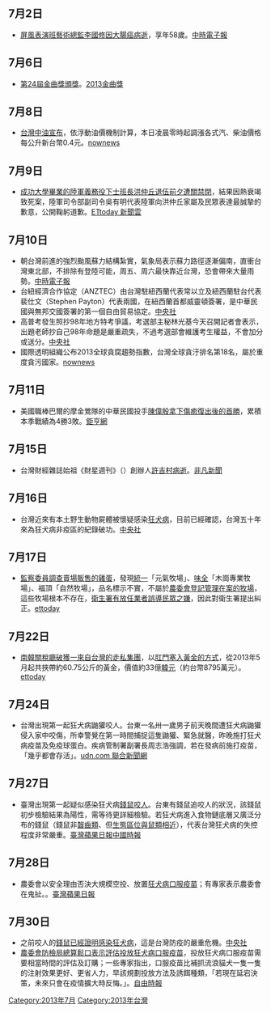 <noinclude></noinclude>

## 7月2日

  - [屏風表演班藝術總監](../Page/屏風表演班.md "wikilink")[李國修因大腸癌病逝](../Page/李國修.md "wikilink")，享年58歲。[中時電子報](https://web.archive.org/web/20131217193410/http://showbiz.chinatimes.com/2009Cti/Channel/Showbiz/showbiz-feature-cnt/0%2C5115%2C112013070200840%2C00.html)

## 7月6日

  - [第24屆金曲獎頒獎](../Page/第24屆金曲獎.md "wikilink")。[2013金曲獎](https://web.archive.org/web/20130708040627/http://2013goldenmelody.bamid.gov.tw/)

## 7月8日

  - [台灣中油宣布](https://zh.wikipedia.org/wiki/台灣中油 "wikilink")，依浮動油價機制計算，本日凌晨零時起調漲各式汽、柴油價格每公升新台幣0.4元。[nownews](http://www.nownews.com/2013/07/07/320-2959820.htm)

## 7月9日

  - [成功大學畢業的陸軍義務役下士班長](https://zh.wikipedia.org/wiki/成功大學 "wikilink")[洪仲丘退伍前夕遭關禁閉](https://zh.wikipedia.org/wiki/洪仲丘 "wikilink")，結果因熱衰竭致死案，陸軍司令部副司令吳有明代表陸軍向洪仲丘家屬及民眾表達最誠摯的歉意，公開鞠躬道歉。[ETtoday
    新聞雲](http://www.ettoday.net/news/20130709/238139.htm)

## 7月10日

  - 朝台灣前進的強烈颱風蘇力結構紮實，氣象局表示蘇力路徑逐漸偏南，直衝台灣東北部，不排除有登陸可能，周五、周六最快靠近台灣，恐會帶來大量雨勢。[中時電子報](https://web.archive.org/web/20130715212303/http://www.chinatimes.com/realtimenews/%E8%98%87%E5%8A%9B%E8%BD%89%E5%BC%B7%E9%A2%B1--%E6%98%8E%E6%99%9A%E7%99%BC%E9%99%B8%E8%AD%A6-20130710002242-260401)
  - 台紐經濟合作協定（ANZTEC）由台灣駐紐西蘭代表常以立及紐西蘭駐台代表裴仕文（Stephen
    Payton）代表兩國，在紐西蘭首都威靈頓簽署，是中華民國與無邦交國簽署的第一個自由貿易協定。[中央社](https://web.archive.org/web/20140301000423/http://www.cna.com.tw/News/aFE/201307100235-1.aspx)
  - 高普考發生照抄98年地方特考爭議，考選部主秘林光基今天召開記者會表示，出題老師抄自己98年命題是嚴重疏失，不過考選部會維護考生權益，不會加分或送分。[中央社](http://www.cna.com.tw/News/FirstNews/201307100028-1.aspx)
  - 國際透明組織公布2013全球貪腐趨勢指數，台灣全球貪汙排名第18名，屬於重度貪污國家。[nownews](http://www.nownews.com/2013/07/10/301-2961014.htm)

## 7月11日

  - 美國職棒巴爾的摩金鶯隊的中華民國投手[陳偉殷拿下傷癒復出後的首勝](https://zh.wikipedia.org/wiki/陳偉殷 "wikilink")，累積本季戰績為4勝3敗。[鉅亨網](http://news.cnyes.com/Content/20130711/KH920YOM82U0M.shtml)

## 7月15日

  - 台灣財經雜誌始祖《財星週刊》（）創辦人[許吉村病逝](https://zh.wikipedia.org/wiki/許吉村 "wikilink")。[非凡新聞](https://tw.news.yahoo.com/video/%E7%B8%B1%E6%A9%AB%E8%82%A1%E6%B5%B740%E5%B9%B4-%E8%B2%A1%E6%98%9F%E5%89%B5%E8%BE%A6%E4%BA%BA%E8%A8%B1%E5%90%89%E6%9D%91%E7%97%85%E9%80%9D-090000256.html)

## 7月16日

  - 台灣近來有本土野生動物屍體被懷疑感染[狂犬病](../Page/狂犬病.md "wikilink")，目前已經確認，台灣五十年來為狂犬病非疫區的紀錄破功。[中央社](http://www.cna.com.tw/News/FirstNews/201307160059-1.aspx)

## 7月17日

  - [監察委員調查賣場販售的](https://zh.wikipedia.org/wiki/監察委員 "wikilink")[雞蛋](../Page/雞蛋.md "wikilink")，發現[統一](../Page/統一企業.md "wikilink")「元氣牧場」、[味全](../Page/味全.md "wikilink")「木崗專業牧場」、福頂「自然牧場」，品名標示不實，不屬於[農委會登記管理在案的](https://zh.wikipedia.org/wiki/行政院農業委員會 "wikilink")[牧場](https://zh.wikipedia.org/wiki/牧場 "wikilink")，這些牧場根本不存在，[衛生署有放任業者誤導民眾之嫌](https://zh.wikipedia.org/wiki/行政院衛生署 "wikilink")，因此對衛生署提出糾正。[ettoday](http://www.ettoday.net/news/20130717/242305.htm)

## 7月22日

  - [南韓關稅廳破獲一來自台灣的](https://zh.wikipedia.org/wiki/南韓 "wikilink")[走私集團](https://zh.wikipedia.org/wiki/走私 "wikilink")，以[肛門塞入](https://zh.wikipedia.org/wiki/肛門 "wikilink")[黃金的方式](https://zh.wikipedia.org/wiki/黃金 "wikilink")，從2013年5月起共挾帶約60.75公斤的黃金，價值約33億[韓元](https://zh.wikipedia.org/wiki/韓元 "wikilink")（約台幣8795萬元）。[ettoday](http://www.ettoday.net/news/20130722/244916.htm)

## 7月24日

  - 台灣出現第一起狂犬病鼬獾咬人。台東一名卅一歲男子前天晚間遭狂犬病鼬獾侵入家中咬傷，所幸警覺在第一時間捕捉這隻鼬獾、緊急就醫，昨晚施打狂犬病疫苗及免疫球蛋白。疾病管制署副署長周志浩強調，若在發病前施打疫苗，「幾乎都會存活」。[udn.com
    聯合新聞網](https://web.archive.org/web/20130725055050/http://udn.com/NEWS/NATIONAL/NATS2/8048287.shtml)

## 7月27日

  - 臺灣出現第一起疑似感染狂犬病[錢鼠咬人](https://zh.wikipedia.org/wiki/錢鼠 "wikilink")。台東有錢鼠追咬人的狀況，該錢鼠初步檢驗結果為陽性，需等待更詳細檢驗。若狂犬病進入食物鏈底層又廣泛分布的錢鼠（錢鼠非[齧齒類](https://zh.wikipedia.org/wiki/齧齒類 "wikilink")、但[生態區位與鼠類相近](https://zh.wikipedia.org/wiki/生態區位 "wikilink")），代表台灣狂犬病的失控程度非常嚴重。[臺灣蘋果日報](http://www.appledaily.com.tw/appledaily/article/headline/20130727/35180019/)[中國時報](https://web.archive.org/web/20130729045745/http://www.chinatimes.com/newspapers/%E9%A6%96%E4%BE%8B%E5%8F%B0%E6%9D%B1%E9%8C%A2%E9%BC%A0%E5%92%AC%E4%BA%BA-%E9%A9%97%E5%87%BA%E7%8B%82%E7%8A%AC%E7%97%85-20130727000866-260102)

## 7月28日

  - 農委會以安全理由否決大規模空投、放置[狂犬病口服疫苗](../Page/狂犬病.md "wikilink")；有專家表示農委會在鬼扯。。[臺灣蘋果日報](http://www.appledaily.com.tw/realtimenews/article/life/20130728/232256/%E9%98%B2%E6%AA%A2%E5%B1%80%E7%A8%B1%E5%B1%B1%E5%8D%80%E6%8A%95%E6%B4%BB%E8%97%A5%E5%8D%B1%E5%AE%B3%E5%A4%A7%E3%80%80%E7%8D%B8%E9%86%AB%E6%96%A5%E4%BA%82%E8%AC%9B)

## 7月30日

  - 之前咬人的[錢鼠已經證明感染](https://zh.wikipedia.org/wiki/錢鼠 "wikilink")[狂犬病](../Page/狂犬病.md "wikilink")，這是台灣防疫的嚴重危機。[中央社](http://www.cna.com.tw/News/FirstNews/201307300061-1.aspx)
  - [農委會防檢局總算鬆口表示評估投放狂犬病口服疫苗](https://zh.wikipedia.org/wiki/農委會 "wikilink")，投放狂犬病口服疫苗需要相當時間的評估及訂購；一些專家指出，口服疫苗比補抓流浪貓犬一隻一隻的注射效果更好、更省人力，早該規劃投放方法及誘餌種類，「若現在延宕決策，未來只會在疫情擴大時反悔。」。[自由時報](http://www.libertytimes.com.tw/2013/new/jul/31/today-life1-4.htm?Slots=Life)

[Category:2013年7月](https://zh.wikipedia.org/wiki/Category:2013年7月 "wikilink")
[Category:2013年台灣](https://zh.wikipedia.org/wiki/Category:2013年台灣 "wikilink")